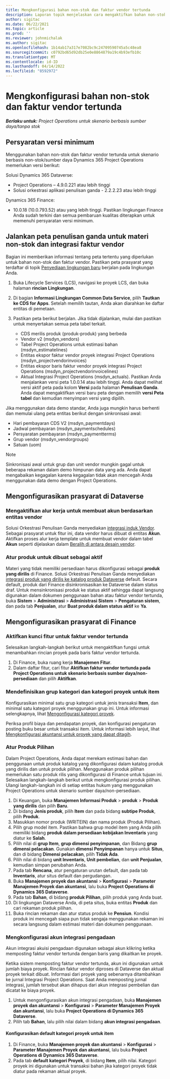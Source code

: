 ```yaml
---
title: Mengkonfigurasi bahan non-stok dan faktur vendor tertunda
description: Laporan topik menjelaskan cara mengaktifkan bahan non-stok dan faktur vendor tertunda.
author: sigitac
ms.date: 06/22/2021
ms.topic: article
ms.prod: ''
ms.reviewer: johnmichalak
ms.author: sigitac
ms.openlocfilehash: 1b14ab17a317e7082bc9c24709590745a5c48ea8
ms.sourcegitcommit: c0792bd65d92db25e0e8864879a19c4b93efb10c
ms.translationtype: MT
ms.contentlocale: id-ID
ms.lasthandoff: 04/14/2022
ms.locfileid: "8592972"
---
```

# <a name="configure-non-stocked-materials-and-pending-vendor-invoices"></a>Mengkonfigurasi bahan non-stok dan faktur vendor tertunda

_**Berlaku untuk:** Project Operations untuk skenario berbasis sumber daya/tanpa stok_

## <a name="minimum-version-requirement"></a>Persyaratan versi minimum

Menggunakan bahan non-stok dan faktur vendor tertunda untuk skenario berbasis non-stok/sumber daya Dynamics 365 Project Operations memerlukan versi berikut:

Solusi Dynamics 365 Dataverse:

- Project Operations – 4.9.0.221 atau lebih tinggi
- Solusi orkestrasi aplikasi penulisan ganda - 2.2.2.23 atau lebih tinggi

Dynamics 365 Finance:
- 10.0.18 (10.0.793.52) atau yang lebih tinggi. Pastikan lingkungan Finance Anda sudah terkini dan semua pembaruan kualitas diterapkan untuk memenuhi persyaratan versi minimum.

## <a name="run-dual-write-maps-for-non-stocked-materials-and-vendor-invoice-integration"></a>Jalankan peta penulisan ganda untuk materi non-stok dan integrasi faktur vendor

Bagian ini memberikan informasi tentang peta tertentu yang diperlukan untuk bahan non-stok dan faktur vendor. Pastikan peta prasyarat yang terdaftar di topik [Penyediaan lingkungan baru](../environment/resource-provision-new-environment.md#run-project-operations-dual-write-maps) berjalan pada lingkungan Anda.

1. Buka Lifecycle Services (LCS), navigasi ke proyek LCS, dan buka halaman **rincian Lingkungan**.
2. Di bagian **Informasi Lingkungan Common Data Service**, pilih **Tautkan ke CDS for Apps**. Setelah memilih tautan, Anda akan diarahkan ke daftar entitas di pemetaan.
3. Pastikan peta berikut berjalan. Jika tidak dijalankan, mulai dan pastikan untuk menyertakan semua peta tabel terkait.

    - CDS merilis produk (produk-produk) yang berbeda
    - Vendor v2 (msdyn_vendors)
    - Tabel Project Operations untuk estimasi bahan (msdyn_estimatelines)
    - Entitas ekspor faktur vendor proyek integrasi Project Operations (msdyn_projectvendorinvoices)
    - Entitas ekspor baris faktur vendor proyek integrasi Project Operations (msdyn_projectvendorinvoicelines)
    - Aktual Integrasi Project Operations (msdyn_actuals). Pastikan Anda menjalankan versi peta 1.0.0.14 atau lebih tinggi. Anda dapat melihat versi aktif peta pada kolom **Versi** pada halaman **Penulisan Ganda**. Anda dapat mengaktifkan versi baru peta dengan memilih **versi Peta tabel** dan kemudian menyimpan versi yang dipilih.

Jika menggunakan data demo standar, Anda juga mungkin harus berhenti dan memulai ulang peta entitas berikut dengan sinkronisasi awal:
  - Hari pembayaran CDS V2 (msdyn_paymentdays)
  - Jadwal pembayaran (msdyn_paymentschedules)
  - Persyaratan pembayaran (msdyn_paymentterms)
  - Grup vendor (msdyn_vendorgroups)
  - Satuan (uom)

> [!NOTE]
> Sinkronisasi awal untuk grup dan unit vendor mungkin gagal untuk beberapa rekaman dalam demo himpunan data yang ada. Anda dapat mengabaikan kegagalan karena kegagalan tidak akan mencegah Anda menggunakan data demo dengan Project Operations.

## <a name="configure-prerequisites-in-dataverse"></a>Mengonfigurasikan prasyarat di Dataverse

### <a name="activate-workflow-to-create-accounts-based-on-vendor-entity"></a>Mengaktifkan alur kerja untuk membuat akun berdasarkan entitas vendor

Solusi Orkestrasi Penulisan Ganda menyediakan [integrasi induk Vendor](/dynamics365/fin-ops-core/dev-itpro/data-entities/dual-write/vendor-mapping). Sebagai prasyarat untuk fitur ini, data vendor harus dibuat di entitas **Akun**. Aktifkan proses alur kerja template untuk membuat vendor dalam tabel **Akun** seperti dijelaskan dalam [Beralih di antara desain vendor](/dynamics365/fin-ops-core/dev-itpro/data-entities/dual-write/vendor-switch).

### <a name="set-products-to-be-created-as-active"></a>Atur produk untuk dibuat sebagai aktif

Materi yang tidak memiliki persediaan harus dikonfigurasi sebagai **produk yang dirilis** di Finance. Solusi Orkestrasi Penulisan Ganda menyediakan [integrasi produk yang dirilis ke katalog produk Dataverse](/dynamics365/fin-ops-core/dev-itpro/data-entities/dual-write/product-mapping) default. Secara default, produk dari Finance disinkronisasikan ke Dataverse dalam status draf. Untuk mensinkronisasi produk ke status aktif sehingga dapat langsung digunakan dalam dokumen penggunaan bahan atau faktur vendor tertunda, buka **Sistem** > **Administrasi** > **Administrasi Sistem** > **Pengaturan sistem**, dan pada tab **Penjualan**, atur **Buat produk dalam status aktif** ke **Ya**.

## <a name="configure-prerequisites-in-finance"></a>Mengonfigurasikan prasyarat di Finance

### <a name="enable-the-feature-key-for-pending-vendor-invoices"></a>Aktifkan kunci fitur untuk faktur vendor tertunda

Selesaikan langkah-langkah berikut untuk mengaktifkan fungsi untuk menambahkan rincian proyek pada baris faktur vendor tertunda.

1. Di Finance, buka ruang kerja **Manajemen Fitur**.
2. Dalam daftar fitur, cari fitur **Aktifkan faktur vendor tertunda pada Project Operations untuk skenario berbasis sumber daya/non-persediaan** dan pilih **Aktifkan**.

### <a name="define-category-groups-and-project-categories-for-items"></a>Mendefinisikan grup kategori dan kategori proyek untuk item

Konfigurasikan minimal satu grup kategori untuk jenis transaksi **Item**, dan minimal satu kategori proyek menggunakan grup ini. Untuk informasi selengkapnya, lihat [Mengonfigurasi kategori proyek](../project-accounting/configure-project-categories.md#category-groups).

Periksa profil biaya dan pendapatan proyek, dan konfigurasi pengaturan posting buku besar untuk transaksi item. Untuk informasi lebih lanjut, lihat [Mengkonfigurasi akuntansi untuk proyek yang dapat ditagih](../project-accounting/configure-accounting-billable-projects.md).

### <a name="set-up-a-write-in-product"></a>Atur Produk Pilihan

Dalam Project Operations, Anda dapat merekam estimasi bahan dan penggunaan untuk produk katalog yang dikonfigurasi dalam katalog produk yang dirilis dan untuk produk pilihan. Menggunakan produk pilihan memerlukan satu produk rilis yang dikonfigurasi di Finance untuk tujuan ini. Selesaikan langkah-langkah berikut untuk mengkonfigurasi produk pilihan. Ulangi langkah-langkah ini di setiap entitas hukum yang menggunakan Project Operations untuk skenario sumber daya/non-persediaan.

1. Di Keuangan, buka **Manajemen Informasi Produk** > **produk** > **Produk yang dirilis** dan pilih **Baru**.
2. Di bidang **Jenis produk**, pilih **Item** dan pada bidang **subtipe Produk**, pilih **Produk**.
3. Masukkan nomor produk (WRITEIN) dan nama produk (Produk Pilihan).
4. Pilih grup model item. Pastikan bahwa grup model item yang Anda pilih memiliki bidang **produk dalam persediaan kebijakan Inventaris** yang diatur ke **Salah**.
5. Pilih nilai di **grup Item**, **grup dimensi penyimpanan**, dan Bidang **grup dimensi pelacakan**. Gunakan **dimensi Penyimpanan** hanya untuk **Situs**, dan di bidang **Dimensi pelacakan**, pilih **Tidak Ada**.
6. Pilih nilai di bidang **unit Inventaris**, **Unit pembelian**, dan **unit Penjualan**, kemudian simpan perubahan Anda.
7. Pada tab **Rencana**, atur pengaturan urutan default, dan pada tab **Inventaris**, atur situs default dan pergudangan.
8. Buka **Manajemen proyek dan akuntansi** > **Konfigurasi** > **Parameter Manajemen Proyek dan akuntansi**, lalu buka **Project Operations di Dynamics 365 Dataverse**. 
9. Pada tab **Bahan**, di bidang **produk Pilihan**, pilih produk yang Anda buat.
10. Di lingkungan Dataverse Anda, di peta situs, buka entitas **Produk** dan cari rekaman produk pilihan. 
11. Buka rincian rekaman dan atur status produk ke **Pensiun**. Kondisi produk ini mencegah siapa pun tidak sengaja menggunakan rekaman ini secara langsung dalam estimasi materi dan dokumen penggunaan.

### <a name="set-up-a-procurement-integration-account"></a>Mengkonfigurasi akun integrasi pengadaan

Akun integrasi akuisi pengadaan digunakan sebagai akun klikring ketika memposting faktur vendor tertunda dengan baris yang dikaitkan ke proyek.

Ketika sistem memposting faktur vendor tertunda, akun ini digunakan untuk jumlah biaya proyek. Rincian faktur vendor diproses di Dataverse dan aktual proyek terkait dibuat. Informasi dari proyek yang sebenarnya ditambahkan ke jurnal Integrasi Project Operations. Saat Anda memposting jurnal integrasi, jumlah tersebut akan dihapus dari akun integrasi pembelian dan dicatat ke biaya proyek.

1. Untuk mengonfigurasikan akun integrasi pengadaan, buka **Manajemen proyek dan akuntansi** > **Konfigurasi** > **Parameter Manajemen Proyek dan akuntansi**, lalu buka **Project Operations di Dynamics 365 Dataverse**. 
2. Pilih tab **Bahan**, lalu pilih nilai dalam bidang **akun integrasi pengadaan**.

#### <a name="set-up-project-category-defaults-for-an-item"></a>Konfigurasikan default kategori proyek untuk item

1. Di Finance, buka **Manajemen proyek dan akuntansi** > **Konfigurasi** > **Parameter Manajemen Proyek dan akuntansi**, lalu buka **Project Operations di Dynamics 365 Dataverse**. 
2. Pada tab **default kategori Proyek**, di bidang **Item**, pilih nilai. Kategori proyek ini digunakan untuk transaksi bahan jika kategori proyek tidak diatur pada rekaman aktual proyek.
